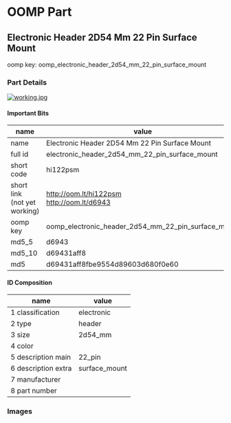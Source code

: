 # OOMP Part  
## Electronic Header 2D54 Mm 22 Pin Surface Mount  
  
oomp key: oomp_electronic_header_2d54_mm_22_pin_surface_mount  
  
### Part Details  
  
[![working.jpg](working_600.jpg)](working.jpg)  
  
#### Important Bits  
| name | value | 
| --- | --- | 
| name | Electronic Header 2D54 Mm 22 Pin Surface Mount | 
| full id | electronic_header_2d54_mm_22_pin_surface_mount | 
| short code | hi122psm | 
| short link<br>(not yet working) | http://oom.lt/hi122psm<br>http://oom.lt/d6943 | 
| oomp key | oomp_electronic_header_2d54_mm_22_pin_surface_mount | 
| md5_5 | d6943 | 
| md5_10 | d69431aff8 | 
| md5 | d69431aff8fbe9554d89603d680f0e60 | 
#### ID Composition  
| name | value | 
| --- | --- | 
| 1 classification | electronic | 
| 2 type | header | 
| 3 size | 2d54_mm | 
| 4 color |  | 
| 5 description main | 22_pin | 
| 6 description extra | surface_mount | 
| 7 manufacturer |  | 
| 8 part number |  | 
### Images  
